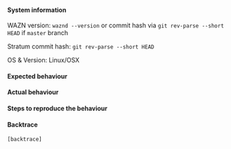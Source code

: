 #### System information

WAZN version: `waznd --version` or commit hash via `git rev-parse --short HEAD` if `master` branch

Stratum commit hash: `git rev-parse --short HEAD`

OS & Version: Linux/OSX

#### Expected behaviour


#### Actual behaviour


#### Steps to reproduce the behaviour


#### Backtrace

````
[backtrace]
````
